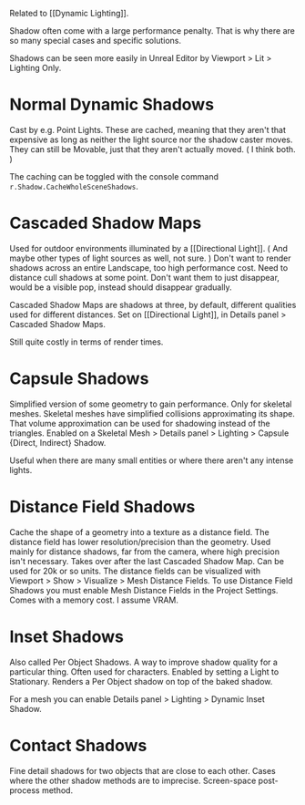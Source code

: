 Related to [[Dynamic Lighting]].

Shadow often come with a large performance penalty.
That is why there are so many special cases and specific solutions.

Shadows can be seen more easily in Unreal Editor by Viewport > Lit > Lighting Only.

# Normal Dynamic Shadows
Cast by e.g. Point Lights.
These are cached, meaning that they aren't that expensive as long as neither the light source nor the shadow caster moves.
They can still be Movable, just that they aren't actually moved.
(
I think both.
)

The caching can be toggled with the console command `r.Shadow.CacheWholeSceneShadows`.

# Cascaded Shadow Maps
Used for outdoor environments illuminated by a [[Directional Light]].
(
And maybe other types of light sources as well, not sure.
)
Don't want to render shadows across an entire Landscape, too high performance cost.
Need to distance cull shadows at some point.
Don't want them to just disappear, would be a visible pop, instead should disappear gradually.

Cascaded Shadow Maps are shadows at three, by default, different qualities used for different distances.
Set on [[Directional Light]], in Details panel > Cascaded Shadow Maps.

Still quite costly in terms of render times.

# Capsule Shadows
Simplified version of some geometry to gain performance.
Only for skeletal meshes.
Skeletal meshes have simplified collisions approximating its shape.
That volume approximation can be used for shadowing instead of the triangles.
Enabled on a Skeletal Mesh > Details panel > Lighting > Capsule {Direct, Indirect} Shadow.

Useful when there are many small entities or where there aren't any intense lights.

# Distance Field Shadows
Cache the shape of a geometry into a texture as a distance field.
The distance field has lower resolution/precision than the geometry.
Used mainly for distance shadows, far from the camera, where high precision isn't necessary.
Takes over after the last Cascaded Shadow Map.
Can be used for 20k or so units.
The distance fields can be visualized with Viewport > Show > Visualize > Mesh Distance Fields.
To use Distance Field Shadows you must enable Mesh Distance Fields in the Project Settings.
Comes with a memory cost. I assume VRAM.

# Inset Shadows
Also called Per Object Shadows.
A way to improve shadow quality for a particular thing.
Often used for characters.
Enabled by setting a Light to Stationary.
Renders a Per Object shadow on top of the baked shadow.

For a mesh you can enable Details panel > Lighting > Dynamic Inset Shadow.

# Contact Shadows
Fine detail shadows for two objects that are close to each other.
Cases where the other shadow methods are to imprecise.
Screen-space post-process method.
